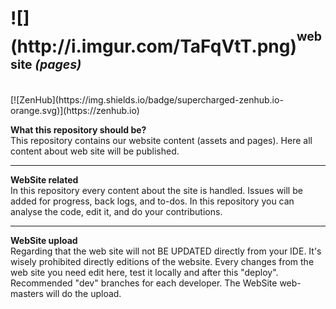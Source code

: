 <h1>![](http://i.imgur.com/TaFqVtT.png)<sup><sup>website <i>(pages)</i></sup></sup><sub><sub><sup></h1></sup></sub></sub>
<br>
[![ZenHub](https://img.shields.io/badge/supercharged-zenhub.io-orange.svg)](https://zenhub.io)

<b>What this repository should be?</b><br>
This repository contains our website content (assets and pages). Here all content about web site will be published.

----------------------------------------------------

<b>WebSite related</b><br>
In this repository every content about the site is handled. Issues will be added for progress, back logs, and to-dos. 
In this repository you can analyse the code, edit it, and do your contributions.

----------------------------------------------------

<b>WebSite upload</b><br>
Regarding that the web site will not BE UPDATED directly from your IDE. It's wisely prohibited directly editions of the website.
Every changes from the web site you need edit here, test it locally and after this "deploy". Recommended "dev" branches for each developer.
The WebSite web-masters will do the upload.
